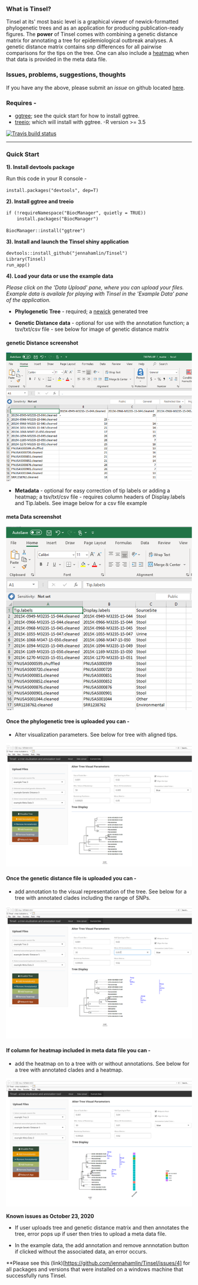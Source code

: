 ### What is Tinsel?

Tinsel at its' most basic level is a graphical viewer of newick-formatted 
phylogenetic trees and as an application for producing publication-ready 
figures. The **power** of Tinsel comes with combining a genetic distance matrix 
for annotating a tree for epidemiological outbreak analyses. A genetic distance
matrix contains snp differences for all pairwise comparisons for the tips on 
the tree. One can also include a 
[heatmap](https://yulab-smu.top/treedata-book/chapter7.html) when that data is
provided in the meta data file.

### Issues, problems, suggestions, thoughts

If you have any the above, please submit an *issue* on github located 
[here](https://github.com/jennahamlin/Tinsel/issues).

### Requires - 
 - [ggtree](https://bioconductor.org/packages/release/bioc/html/ggtree.html); 
 see the quick start for how to install ggtree. 
 - [treeio](http://bioconductor.org/packages/release/bioc/html/treeio.html); 
 which will install with ggtree.
 -R version >= 3.5


<!-- badges: start -->
[![Travis build status](https://travis-ci.com/jennahamlin/Tinsel.svg?branch=master)](https://travis-ci.com/jennahamlin/Tinsel)
<!-- badges: end -->
<hr>

### Quick Start 

**1). Install devtools package** 

Run this code in your R console -     

`install.packages("devtools", dep=T)`

**2). Install ggtree and treeio**
```
if (!requireNamespace("BiocManager", quietly = TRUE))
    install.packages("BiocManager")

BiocManager::install("ggtree")
```

**3). Install and launch the Tinsel shiny application**


```
devtools::install_github("jennahamlin/Tinsel")
Library(Tinsel)
run_app()
```

**4). Load your data or use the example data**  

*Please click on the 'Data Upload' pane, where you can upload your files.*
*Example data is availale for playing with Tinsel in the 'Example Data' pane of* 
*the application.* 

* **Phylogenetic Tree** - required; a 
[newick](https://en.wikipedia.org/wiki/Newick_format) generated tree 

* **Genetic Distance data** - optional for use with the annotation function;
a tsv/txt/csv file - see below for image of genetic distance matrix

<p>

<h4> genetic Distance screenshot </h4>
    <img src="man/figures/geneDistanceExample.png" />
</p>

* **Metadata** - optional for easy correction of tip labels or adding a heatmap;
a tsv/txt/csv file - requires column headers of Display.labels and Tip.labels.
See image below for a csv file example 

<p>

<h4> meta Data screenshot </h4>
    <img src="man/figures/metaDataExample.png" />
</p>

#### Once the phylogenetic tree is uploaded you can -
* Alter visualization parameters. See below for tree with aligned tips.  

<p>
    <img src="man/figures/treeWAlignedTips.png" />
</p>

#### Once the genetic distance file is uploaded you can -
* add annotation to the visual representation of the tree. See below for a tree
with annotated clades including the range of SNPs. 

<p>
    <img src="man/figures/treeWAnno.png" />
</p>

#### If column for heatmap included in meta data file you  can -
* add the heatmap on to a tree with or without annotations. See below for a tree
with annotated clades and a heatmap. 

<p>
    <img src="man/figures/treeWAnnoAndHeatmap.png" />
</p>


**Known issues as October 23, 2020**

- If user uploads tree and genetic distance matrix and then annotates the tree, 
error pops up if user then tries to upload a meta data file. 

- In the example data, the add annotation and remove annnotation button if 
clicked without the associated data, an error occurs. 

**Please see this (link)[https://github.com/jennahamlin/Tinsel/issues/4]
for all packages and versions that were installed on a windows machine that 
successfully runs Tinsel. 
